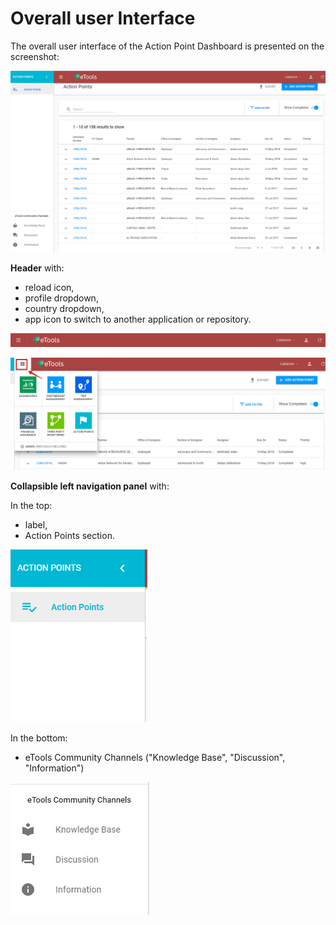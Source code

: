 # Overall user Interface

The overall user interface of the Action Point Dashboard is presented on the screenshot:

![Overall user interface](../.gitbook/assets/11%20%281%29.png)

**Header** with:

* reload icon,
* profile dropdown,
* country dropdown,
* app icon to switch to another application  or repository.

![Header](../.gitbook/assets/6%20%282%29.png)

![Switch to other applications](../.gitbook/assets/12%20%282%29.png)

**Сollapsible left navigation panel**  with:

In the top:

* label,
* Action Points section.

![Top of the left navigation panel](../.gitbook/assets/8.png)

In the bottom:

* eTools Community Channels \("Knowledge Base", "Discussion", "Information"\)

![Bottom of the left navigation panel](../.gitbook/assets/13.png)



